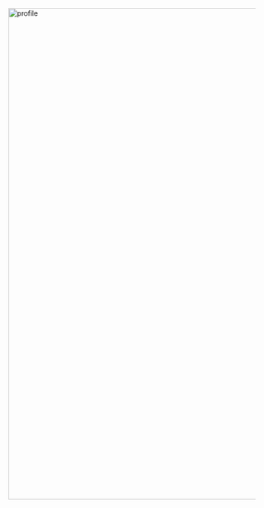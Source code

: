 <img width="1000" alt="profile" src="https://user-images.githubusercontent.com/60080580/126079153-06fe5266-42d5-4a86-a126-5e12d73d0d20.jpg">



<!--
### Hi there 👋

**nicklegan/nicklegan** is a ✨ _special_ ✨ repository because its `README.md` (this file) appears on your GitHub profile.

Here are some ideas to get you started:

- 🔭 I’m currently working on ...
- 🌱 I’m currently learning ...
- 👯 I’m looking to collaborate on ...
- 🤔 I’m looking for help with ...
- 💬 Ask me about ...
- 📫 How to reach me: ...
- 😄 Pronouns: ...
- ⚡ Fun fact: ...
-->
